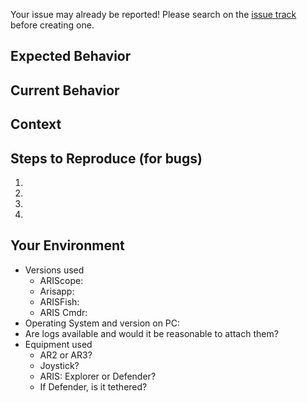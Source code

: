 <!--- This is a PUBLIC REPO,
      please take care with
      discussions herein.
-->

Your issue may already be reported!
Please search on the [issue track](../) before creating one.

<!--- Provide a general summary of the issue in the Title above -->

## Expected Behavior
<!--- If you're describing a bug, tell us what should happen -->
<!--- If you're suggesting a change/improvement, tell us how it should work -->

## Current Behavior
<!--- If describing a bug, tell us what happens instead of the expected behavior -->
<!--- If suggesting a change/improvement, explain the difference from current behavior -->

## Context
<!--- How has this issue affected you? What are you trying to accomplish? -->
<!--- Providing context helps us come up with a solution that is most useful in the real world -->

## Steps to Reproduce (for bugs)
<!--- Provide a link to a live example, or an unambiguous set of steps to -->
<!--- reproduce this bug. Include code to reproduce, if relevant -->
1.
2.
3.
4.

## Your Environment
<!--- Include as many relevant details about the environment you experienced the bug in, as appropriate -->
* Versions used
  * ARIScope:
  * Arisapp:
  * ARISFish:
  * ARIS Cmdr:
* Operating System and version on PC:
* Are logs available and would it be reasonable to attach them?
* Equipment used
  * AR2 or AR3?
  * Joystick?
  * ARIS: Explorer or Defender?
  * If Defender, is it tethered?
